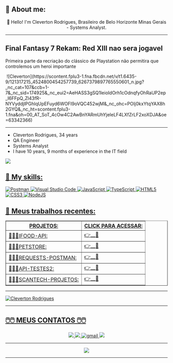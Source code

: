 


## **🤖 About me:**

<p align="center">
👋 Hello! I'm Cleverton Rodrigues, Brasileiro de Belo Horizonte Minas Gerais - Systems Analyst.
</p>

**************************************************************************************************************
<h2>Final Fantasy 7 Rekam: Red XIII nao sera jogavel</h2>
        <p>Primeira parte da recriação do clássico de Playstation não permitira que <br>
        controlemos um heroi importante</p>            
        <img src="https://sm.ign.com/t/ign_br/news/f/final-fant/final-fantasy-7-remake-red-xiii-is-not-a-playable-character_jvpt.280.jpg" alt="">
![Cleverton](https://scontent.fplu3-1.fna.fbcdn.net/v/t1.6435-9/121317215_4524800454257739_6267379897765550601_n.jpg?_nc_cat=107&ccb=1-7&_nc_sid=174925&_nc_eui2=AeHASS3gSQ1leioIdOrh1cOdnqfyOhRaUP2ep_I6FFpQ_Zl43fR-NYVyddjIPGhlqUpEFuyd6WOFI9oVQC452wjM&_nc_ohc=POIj0kxYtqYAX8h2GYQ&_nc_ht=scontent.fplu3-1.fna&oh=00_AT_SoT_4cOw4C2AwBnYARmUhYjeleLF4LXfZrLF2xoXDJA&oe=63342366)

**************************************************************************************************************

* Cleverton Rodrigues, 34 years
* QA Engineer
* Systems Analyst
* I have 10 years, 9 months of experience in the IT field
<a href="https://is.gd/MeuWhatsAppAqui">
<img src="https://static.whatsapp.net/rsrc.php/ym/r/36B424nhiL4.svg"/>

## **💬 My skills:**

<p align="center" >

![Postman](https://voyager.postman.com/logo/postman-logo-icon-orange.svg?style=for-the-badge&logo=node.js&logoColor=white)
![Visual Studio Code](https://img.shields.io/badge/Visual%20Studio%20Code-0078d7.svg?style=for-the-badge&logo=visual-studio-code&logoColor=white)
![JavaScript](https://img.shields.io/badge/javascript-%23323330.svg?style=for-the-badge&logo=javascript&logoColor=%23F7DF1E)
![TypeScript](https://img.shields.io/badge/typescript-%23007ACC.svg?style=for-the-badge&logo=typescript&logoColor=white)
![HTML5](https://img.shields.io/badge/html5-%23E34F26.svg?style=for-the-badge&logo=html5&logoColor=white)
![CSS3](https://img.shields.io/badge/css3-%231572B6.svg?style=for-the-badge&logo=css3&logoColor=white)
![NodeJS](https://img.shields.io/badge/node.js-6DA55F?style=for-the-badge&logo=node.js&logoColor=white)


</p>

## **🚀 Meus trabalhos recentes:**


<p align="center" >

<table border="1">
<colgroup>
<col><col align="char" char=".">
<thead>
<tr><th> PROJETOS: </th><th> CLICK PARA ACESSAR: </th></tr>
<tbody>
<tr><td>👨🏾‍🚀IFOOD-API:            </td><td> 👉<a href="https://github.com/ClevertonR/PROJETO-IFOOD-API">__💾</a> </td></tr>
<tr><td>👨🏾‍🚀PETSTORE:             </td><td> 👉<a href="https://github.com/ClevertonR/PetStore">__💾</a>          </td></tr>
<tr><td>👨🏾‍🚀REQUESTS-POSTMAN:     </td><td> 👉<a href="https://github.com/ClevertonR/REQUESTS-POSTMAN">__💾</a>    </td></tr>
<tr><td>👨🏾‍🚀API-TESTES2:          </td><td> 👉<a href="https://github.com/ClevertonR/API-TESTES2">__💾</a>        </td></tr>
<tr><td>👨🏾‍🚀SCANTECH-PROJETOS:    </td><td> 👉<a href="https://github.com/ClevertonR/SCANTECH-PROJETO">__💾</a>   </td></tr>

</tbody>
</table>

</p>

**************************************************************************************************************
<p align="center" >

![Cleverton Rodrigues](https://github-readme-stats.vercel.app/api?username=ClevertonR)
</p>


***************************************************************************************************************


## **🖱️🖱️ MEUS CONTATOS 🖱️🖱️**
     
<p align="center">
    <a href="https://twitter.com/ClebimRodrigues">
    <img src="https://img.shields.io/badge/Twitter-307cc5?style=for-the-badge&logo=twitter&logoColor=white"/>
    </a>
    <a href="www.linkedin.com/in/clevertonrodrigues">
    <img src="https://img.shields.io/badge/LinkedIn-307cc5?style=for-the-badge&logo=linkedin&logoColor=white"/>
    </a>
    <a href="mailto:clebimnid@gmail.com">
    <img alt=gmail src="https://img.shields.io/badge/Gmail-D14836?style=for-the-badge&logo=gmail&logoColor=white"/>
    </a>
    <a href="https://is.gd/MeuWhatsAppAqui">
    <img src="https://static.whatsapp.net/rsrc.php/ym/r/36B424nhiL4.svg"/>
    </a>
</p>

********************************************************************************************************************

<p align="center" >
  <img src="https://i.giphy.com/media/26tn33aiTi1jkl6H6/giphy.webp"/>
</p>
<hr>




